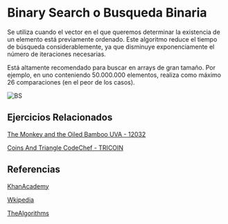 # Binary Search o Busqueda Binaria
Se utiliza cuando el vector en el que queremos determinar la existencia de un elemento está previamente ordenado. Este algoritmo reduce el tiempo de búsqueda considerablemente, ya que disminuye exponenciamente el número de iteraciones necesarias.

Está altamente recomendado para buscar en arrays de gran tamaño. Por ejemplo, en uno conteniendo 50.000.000 elementos, realiza como máximo 26 comparaciones (en el peor de los casos).

![BS](https://programacionpython.ecyt.unsam.edu.ar/material/06_Organizacion_y_Complejidad/bbin.png)

## Ejercicios Relacionados
[The Monkey and the Oiled Bamboo UVA - 12032](https://vjudge.net/problem/UVA-12032)

[Coins And Triangle CodeChef - TRICOIN](https://vjudge.net/problem/CodeChef-TRICOIN)

## Referencias

[KhanAcademy](https://es.khanacademy.org/computing/computer-science/algorithms/binary-search/a/binary-search)

[Wkipedia](https://es.wikipedia.org/wiki/B%C3%BAsqueda_binaria)

[TheAlgorithms](https://the-algorithms.com/es/algorithm/binary-search)
